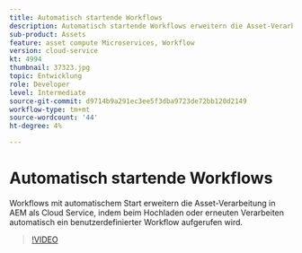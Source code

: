 ```yaml
---
title: Automatisch startende Workflows
description: Automatisch startende Workflows erweitern die Asset-Verarbeitung, indem beim Hochladen oder erneuten Verarbeiten automatisch ein benutzerdefinierter Workflow aufgerufen wird.
sub-product: Assets
feature: asset compute Microservices, Workflow
version: cloud-service
kt: 4994
thumbnail: 37323.jpg
topic: Entwicklung
role: Developer
level: Intermediate
source-git-commit: d9714b9a291ec3ee5f3dba9723de72bb120d2149
workflow-type: tm+mt
source-wordcount: '44'
ht-degree: 4%

---
```



# Automatisch startende Workflows

Workflows mit automatischem Start erweitern die Asset-Verarbeitung in AEM als Cloud Service, indem beim Hochladen oder erneuten Verarbeiten automatisch ein benutzerdefinierter Workflow aufgerufen wird.

>[!VIDEO](https://video.tv.adobe.com/v/37323/?quality=12&learn=on&hidetitle=true)
